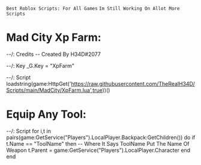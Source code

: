 `Best Roblox Scripts: For All Games`
`Im Still Working On Allot More Scripts`
# Mad City Xp Farm:
--/: Credits
-- Created By H34D#2077

--/: Key
_G.Key = "XpFarm"

--/: Script
loadstring(game:HttpGet('https://raw.githubusercontent.com/TheRealH34D/Scripts/main/MadCity/XpFarm.lua',true))()
# Equip Any Tool:
--/: Script
for i,t in pairs(game:GetService("Players").LocalPlayer.Backpack:GetChildren()) do
            if t.Name == "ToolName" then -- Where It Says ToolName Put The Name Of Weapon
                t.Parent = game:GetService("Players").LocalPlayer.Character
            end
        end
